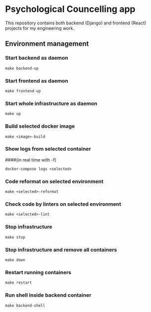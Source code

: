 # Psychological Councelling app
This repository contains both backend (Django) and frontend (React) projects for my engineering work.

## Environment management
### Start backend as daemon
```
make backend-up
```

### Start frontend as daemon
```
make frontend-up
```

### Start whole infrastructure as daemon
```
make up
```

### Build selected docker image
```
make <image>-build
```

### Show logs from selected container
####(in real time with -f)
```
docker-compose logs <selected>
```

### Code reformat on selected environment
```
make <selected>-reformat
```

### Check code by linters on selected environment
```
make <selected>-lint
```

### Stop infrastructure
```
make stop
```

### Stop infrastructure and remove all containers
```
make down
```

### Restart running containers
```
make restart
```

### Run shell inside backend container
```
make backend-shell
```
